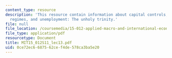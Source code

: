 ```yaml
---
content_type: resource
description: 'This resource contain information about capital controls, exchange rate
  regimes, and unemployment: The unholy trinity.'
file: null
file_location: /coursemedia/15-012-applied-macro-and-international-economics-spring-2011/0ce72ec6687562cef4de578ca3ba5e20_MIT15_012S11_lec13.pdf
file_type: application/pdf
resourcetype: Document
title: MIT15_012S11_lec13.pdf
uid: 0ce72ec6-6875-62ce-f4de-578ca3ba5e20
---
```

